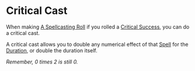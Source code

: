 # Critical Cast
When making [A Spellcasting Roll](../../Magic/Spellcasting.md#The%20Spellcasting%20Roll) if you rolled a [Critical Success](Critical%20Success.md), you can do a critical cast.

A critical cast allows you to double any numerical effect of that [Spell](../../Magic/Spells.md) for the [Duration](../../Magic/Spellcasting.md#Duration), or double the duration itself.

*Remember, 0 times 2 is still 0.*